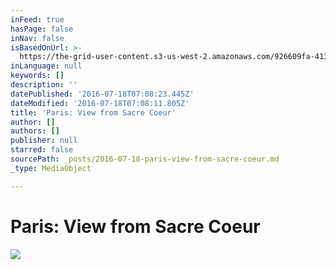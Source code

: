 ```yaml
---
inFeed: true
hasPage: false
inNav: false
isBasedOnUrl: >-
  https://the-grid-user-content.s3-us-west-2.amazonaws.com/926609fa-413c-4f5e-b64a-ac4d23d2f4db.jpg
inLanguage: null
keywords: []
description: ''
datePublished: '2016-07-18T07:08:23.445Z'
dateModified: '2016-07-18T07:08:11.805Z'
title: 'Paris: View from Sacre Coeur'
author: []
authors: []
publisher: null
starred: false
sourcePath: _posts/2016-07-18-paris-view-from-sacre-coeur.md
_type: MediaObject

---
```

# Paris: View from Sacre Coeur
![](https://the-grid-user-content.s3-us-west-2.amazonaws.com/926609fa-413c-4f5e-b64a-ac4d23d2f4db.jpg)